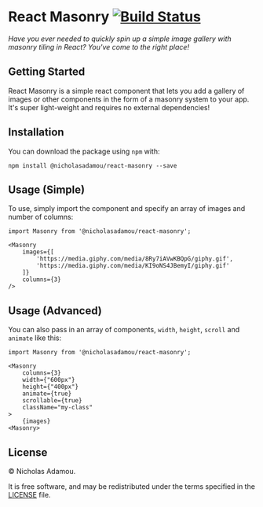 # React Masonry [![Build Status](https://travis-ci.org/nicholasadamou/react-masonry.svg?branch=master)](https://travis-ci.org/nicholasadamou/react-masonry)

_Have you ever needed to quickly spin up a simple image gallery with masonry tiling in React? You've come to the right place!_

## Getting Started

React Masonry is a simple react component that lets you add a gallery of images or other components in the form of a masonry system to your app. It's super light-weight and requires no external dependencies!

## Installation

You can download the package using `npm` with:

`npm install @nicholasadamou/react-masonry --save`

## Usage (Simple)

To use, simply import the component and specify an array of images and number of columns:

```
import Masonry from '@nicholasadamou/react-masonry';

<Masonry
    images={[
        'https://media.giphy.com/media/8Ry7iAVwKBQpG/giphy.gif',
        'https://media.giphy.com/media/KI9oNS4JBemyI/giphy.gif'
	]}
    columns={3}
/>
```

## Usage (Advanced)

You can also pass in an array of components, `width`, `height`, `scroll` and `animate` like this:

```
import Masonry from '@nicholasadamou/react-masonry';

<Masonry
    columns={3}
    width={"600px"}
    height={"400px"}
    animate={true}
    scrollable={true}
    className="my-class"
>
    {images}
<Masonry>
```

## License

© Nicholas Adamou.

It is free software, and may be redistributed under the terms specified in the [LICENSE] file.

[license]: LICENSE
